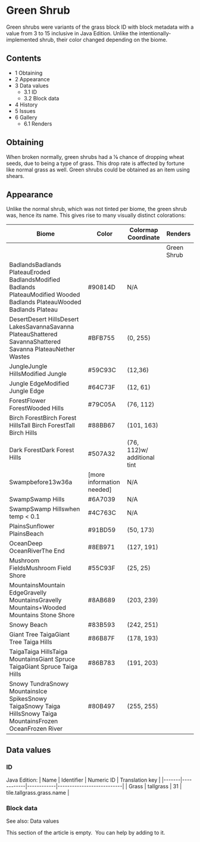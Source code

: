 # Green Shrub
Green shrubs were variants of the grass block ID with block metadata with a value from 3 to 15 inclusive in Java Edition. Unlike the intentionally-implemented shrub, their color changed depending on the biome.

## Contents
- 1 Obtaining
- 2 Appearance
- 3 Data values
	- 3.1 ID
	- 3.2 Block data
- 4 History
- 5 Issues
- 6 Gallery
	- 6.1 Renders

## Obtaining
When broken normally, green shrubs had a 1⁄8 chance of dropping wheat seeds, due to being a type of grass. This drop rate is affected by fortune like normal grass as well. Green shrubs could be obtained as an item using shears.

## Appearance
Unlike the normal shrub, which was not tinted per biome, the green shrub was, hence its name. This gives rise to many visually distinct colorations:

| Biome                                                                                                                   | Color                     | Colormap Coordinate         | Renders     |
|-------------------------------------------------------------------------------------------------------------------------|---------------------------|-----------------------------|-------------|
|                                                                                                                         |                           |                             | Green Shrub |
| BadlandsBadlands PlateauEroded BadlandsModified Badlands PlateauModified Wooded Badlands PlateauWooded Badlands Plateau | #90814D                   | N/A                         |             |
| DesertDesert HillsDesert LakesSavannaSavanna PlateauShattered SavannaShattered Savanna PlateauNether Wastes             | #BFB755                   | (0, 255)                    |             |
| JungleJungle HillsModified Jungle                                                                                       | #59C93C                   | (12,36)                     |             |
| Jungle EdgeModified Jungle Edge                                                                                         | #64C73F                   | (12, 61)                    |             |
| ForestFlower ForestWooded Hills                                                                                         | #79C05A                   | (76, 112)                   |             |
| Birch ForestBirch Forest HillsTall Birch ForestTall Birch Hills                                                         | #88BB67                   | (101, 163)                  |             |
| Dark ForestDark Forest Hills                                                                                            | #507A32                   | (76, 112)w/ additional tint |             |
| Swampbefore13w36a                                                                                                       | [more information needed] | N/A                         |             |
| SwampSwamp Hills                                                                                                        | #6A7039                   | N/A                         |             |
| SwampSwamp Hillswhen temp < 0.1                                                                                         | #4C763C                   | N/A                         |             |
| PlainsSunflower PlainsBeach                                                                                             | #91BD59                   | (50, 173)                   |             |
| OceanDeep OceanRiverThe End                                                                                             | #8EB971                   | (127, 191)                  |             |
| Mushroom FieldsMushroom Field Shore                                                                                     | #55C93F                   | (25, 25)                    |             |
| MountainsMountain EdgeGravelly MountainsGravelly Mountains+Wooded Mountains Stone Shore                                 | #8AB689                   | (203, 239)                  |             |
| Snowy Beach                                                                                                             | #83B593                   | (242, 251)                  |             |
| Giant Tree TaigaGiant Tree Taiga Hills                                                                                  | #86B87F                   | (178, 193)                  |             |
| TaigaTaiga HillsTaiga MountainsGiant Spruce TaigaGiant Spruce Taiga Hills                                               | #86B783                   | (191, 203)                  |             |
| Snowy TundraSnowy MountainsIce SpikesSnowy TaigaSnowy Taiga HillsSnowy Taiga MountainsFrozen OceanFrozen River          | #80B497                   | (255, 255)                  |             |

## Data values
### ID
Java Edition:
| Name  | Identifier | Numeric ID | Translation key           |
|-------|------------|------------|---------------------------|
| Grass | tallgrass  | 31         | tile.tallgrass.grass.name |

### Block data
See also: Data values


  

This section of the article is empty. 
You can help by adding to it.



